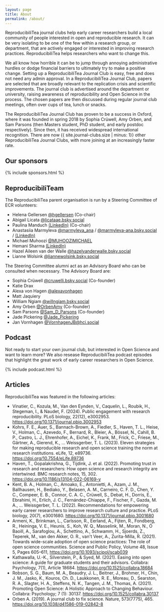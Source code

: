 ```yaml
---
layout: page
title: About
permalink: /about/
---
```


ReproducibiliTea journal clubs help early career researchers build a local community of people interested in open and reproducible research. It can be very isolating to be one of the few within a research group, or department, that are actively engaged or interested in improving research practices. ReproducibiliTea helps researchers who want to change this.

We all know how horrible it can be to jump through annoying administrative hurdles or dodge financial barriers to ultimately try to make a positive change. Setting up a ReproducibiliTea Journal Club is easy, free and does not need any admin approval. In a ReproducibiliTea Journal Club, papers are selected that are broadly relevant to the replication crisis and scientific improvements. The journal club is advertised around the department or university, raising awareness of reproducibility and Open Science in the process. The chosen papers are then discussed during regular journal club meetings, often over cups of tea, lunch or snacks. 

The ReproducibiliTea Journal Club has proven to be a success in Oxford, where it was founded in spring 2018 by Sophia Crüwell, Amy Orben, and Sam Parsons (then Masters student, PhD student, and early postdoc respectively). Since then, it has received widespread international recognition. There are now {{ site.journal-clubs.size | minus: 1}} other ReproducibiliTea Journal Clubs, with more joining at an increasingly faster rate.

## Our sponsors

{% include sponsors.html %}

## ReproducibiliTeam

The ReproducibiliTea parent organisation is run by a Steering Committee of ECR volunteers: 


* Helena Gellersen [@hgellersen](https://twitter.com/hgellersen) (Co-chair)
* Abigail Licata [@licataae.bsky.social](https://bsky.app/profile/licataae.bsky.social)
* Paulina Manduch [(LinkedIn)](https://www.linkedin.com/in/paulinamanduch/) (Co-chair)
* Anastasiia Marmyleva [@marmyleva_ana](https://x.com/marmyleva_ana) / [@marmyleva-ana.bsky.social](https://bsky.app/profile/marmyleva-ana.bsky.social) / [(LinkedIn)](https://www.linkedin.com/in/anastasiia-marmyleva-5ba646106/)
* Michael Muhoozi [@MUHOOZIMICHAEL](https://twitter.com/MUHOOZIMICHAEL)
* Hemani Sharma [(LinkedIn)](https://www.linkedin.com/in/hemani-sharma-b9476516/)
* Hazel Aileen van der Walle [@hazelvanderwalle.bsky.social](https://bsky.app/profile/hazelvanderwalle.bsky.social)
* Lianne Wolsink [@liannewolsink.bsky.social](https://bsky.app/profile/liannewolsink.bsky.social)



The Steering Committee alumni act as an Advisory Board who can be consulted when necessary.
The Advisory Board are:

* Sophia Crüwell [@cruwelli.bsky.social](https://bsky.app/profile/cruwelli.bsky.social) (Co-founder)
* Katie Drax
* Alexa von Hagen [@alexavonhagen](https://twitter.com/alexavonhagen)
* Matt Jaquiery
* William Ngiam [@willngiam.bsky.social](https://bsky.app/profile/willngiam.bsky.social)
* Amy Orben [@OrbenAmy](https://twitter.com/OrbenAmy) (Co-founder)
* Sam Parsons [@Sam_D_Parsons](https://twitter.com/Sam_D_Parsons) (Co-founder)
* Jade Pickering [@Jade_Pickering](https://twitter.com/Jade_Pickering)
* Jan Vornhagen [@VornhagenJB@hci.social](https://hci.social/@VornhagenJB) 


## Podcast

Not ready to start your own journal club, but interested in Open Science and want to learn more? We also resease ReproducibiliTea podcast episodes that highlight the great work of early career researchers in Open Science.

{% include podcast.html %}

## Articles

ReproducibiliTea was featured in the following articles:

* Vinatier, C., Kozula, M., Van den Eynden, V., Caquelin, L., Roubik, H., Stegeman, I., & Naudet, F. (2024). Public engagement with research reproducibility. PLoS biology, 22(12), e3002953. https://doi.org/10.1371/journal.pbio.3002953
* Kohrs, F. E., Auer, S., Bannach-Brown, A., Fiedler, S., Haven, T. L., Heise, V., Holman, C., Azevedo, F., Bernard, R., Bleier, A., Bössel, N., Cahill, B. P., Castro, L. J., Ehrenhofer, A., Eichel, K., Frank, M., Frick, C., Friese, M., Gärtner, A., Gierend, K., … Weissgerber, T. L. (2023). Eleven strategies for making reproducible research and open science training the norm at research institutions. eLife, 12, e89736. https://doi.org/10.7554/eLife.89736 
* Haven, T., Gopalakrishna, G., Tijdink, J. et al. (2022). Promoting trust in research and researchers: How open science and research integrity are intertwined. BMC research notes, 15, 302. https://doi.org/10.1186/s13104-022-06169-y 
* Kent, B. A., Holman, C., Amoako, E., Antonietti, A., Azam, J. M., Ballhausen, H., Bediako, Y., Belasen, A. M., Carneiro, C. F. D., Chen, Y. C., Compeer, E. B., Connor, C. A. C., Crüwell, S., Debat, H., Dorris, E., Ebrahimi, H., Erlich, J. C., Fernández-Chiappe, F., Fischer, F., Gazda, M. A., … Weissgerber, T. L. (2022). Recommendations for empowering early career researchers to improve research culture and practice. PLoS biology, 20(7), e3001680. https://doi.org/10.1371/journal.pbio.3001680
* Armeni, K., Brinkman, L., Carlsson, R., Eerland, A., Fijten, R., Fondberg, R., Heininga, V. E., Heunis, S., Koh, W. Q., Masselink, M., Moran, N., Ó Baoill, A., Sarafoglou, A., Schettino, A., Schwamm, H., Sjoerds, Z., Teperek, M., van den Akker, O. R., van't Veer, A., Zurita-Milla, R. (2021). Towards wide-scale adoption of open science practices: The role of open science communities. Science and Public Policy, Volume 48, Issue 5, Pages 605–611, https://doi.org/10.1093/scipol/scab039
* Kathawalla, U.-K., Silverstein, P., & Syed, M. (2021). Easing into open science: A guide for graduate students and their advisors. Collabra: Psychology, 7(1), Article 18684. https://doi.org/10.1525/collabra.18684
* Robson, S. G.,  Baum, M. A., Beaudry, J. L., Beitner, J., Brohmer, H., Chin, J. M., Jasko, K., Kouros, Ch. D., Laukkonen, R. E., Moreau, D., Searston, R. A., Slagter, H. A., Steffens, N. K., Tangen, J. M., Thomas, A. (2021). Promoting Open Science: A Holistic Approach to Changing Behaviour. Collabra: Psychology; 7 (1): 30137. https://doi.org/10.1525/collabra.30137 
* Orben A. (2019). A journal club to fix science. Nature, 573(7775), 465. https://doi.org/10.1038/d41586-019-02842-8
